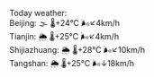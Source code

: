 Today weather:  
Beijing: 🌫  🌡️+24°C 🌬️↙4km/h  
Tianjin: 🌦   🌡️+25°C 🌬️↙4km/h  
Shijiazhuang: 🌦   🌡️+28°C 🌬️↙10km/h  
Tangshan: 🌦   🌡️+25°C 🌬️↓18km/h  
